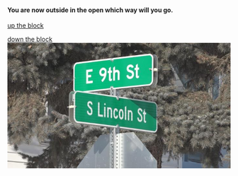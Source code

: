 #### You are now outside in the open which way will you go.  
[up the block](darkness.md)  

[down the block](descision.md)  
![](../images/street.jpg)